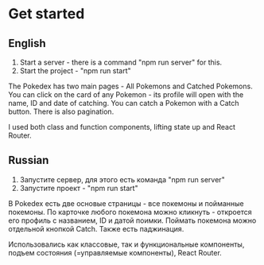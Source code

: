 # Get started

## English

1. Start a server - there is a command "npm run server" for this.
2. Start the project - "npm run start"

The Pokedex has two main pages - All Pokemons and Catched Pokemons.
You can click on the card of any Pokemon - its profile will open with the name, ID and date of catching. You can catch a Pokemon with a Catch button.
There is also pagination.

I used both class and function components, lifting state up and React Router. 

## Russian

1. Запустите сервер, для этого есть команда "npm run server"
2. Запустите проект - "npm run start"

В Pokedex есть две основые страницы - все покемоны и пойманные покемоны.
По карточке любого покемона можно кликнуть - откроется его профиль с названием, ID и датой поимки. Поймать покемона можно отдельной кнопкой Catch.
Также есть паджинация.

Использовались как классовые, так и функциональные компоненты, подъем состояния (=управляемые компоненты), React Router.
